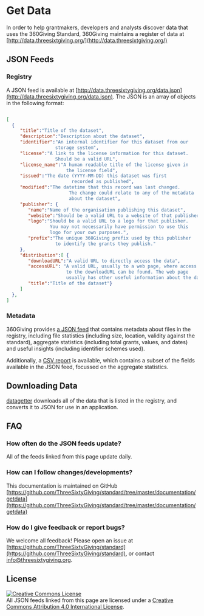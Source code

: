 # Get Data

In order to help grantmakers, developers and analysts discover data that uses the 360Giving Standard, 360Giving maintains a register of data at [http://data.threesixtgiving.org/](http://data.threesixtgiving.org/)

## JSON Feeds

### Registry

A JSON feed is available at
[http://data.threesixtygiving.org/data.json](http://data.threesixtygiving.org/data.json). The JSON is an array of objects in the following format:

~~~json

[
  {
     "title":"Title of the dataset",
     "description":"Description about the dataset",
     "identifier":"An internal identifier for this dataset from our
                  storage system",
     "license":"A link to the license information for this dataset.
                  Should be a valid URL",
     "license_name":"A human readable title of the license given in
                      the license field",
     "issued":"The date (YYYY-MM-DD) this dataset was first
                        recorded as published",
     "modified":"The datetime that this record was last changed.
                       The change could relate to any of the metadata
                       about the dataset",
     "publisher": {
        "name":"Name of the organisation publishing this dataset",
        "website":"Should be a valid URL to a website of that publisher",
        "logo":"Should be a valid URL to a logo for that publisher.
                You may not necessarily have permission to use this
                logo for your own purposes.",
        "prefix":"The unique 360Giving prefix used by this publisher
                  to identify the grants they publish."
     },
     "distribution":[ {
        "downloadURL":"A valid URL to directly access the data",
        "accessURL": "A valid URL, usually to a web page, where access
                      to the downloadURL can be found. The web page
                      usually has other useful information about the data",
        "title":"Title of the dataset"}
     ]
  },
]

~~~

### Metadata

360Giving provides [a JSON feed](https://storage.googleapis.com/datagetter-360giving-output/branch/master/status.json) that contains metadata about files in the registry, including file statistics (including size, location, validity against the standard), aggregate statistics (including total grants, values, and dates) and useful insights (including identifier schemes used).

Additionally, a [CSV report](https://gist.github.com/30d835ae16e2a30efde8a63acf03628d) is available, which contains a subset of the fields available in the JSON feed, focussed on the aggregate statistics.

## Downloading Data

[datagetter](https://github.com/datagetter/) downloads all of the data that is listed in the registry, and converts it to JSON for use in an application.

## FAQ

### How often do the JSON feeds update?

All of the feeds linked from this page update daily.

### How can I follow changes/developments?

This documentation is maintained on GitHub
[https://github.com/ThreeSixtyGiving/standard/tree/master/documentation/getdata](https://github.com/ThreeSixtyGiving/standard/tree/master/documentation/getdata)

### How do I give feedback or report bugs?

We welcome all feedback! Please open an issue at [https://github.com/ThreeSixtyGiving/standard](https://github.com/ThreeSixtyGiving/standard), or contact [info@threesixtygiving.org](mailto:info@threesixtygiving.org).

## License

<a rel="license" href="http://creativecommons.org/licenses/by/4.0/"><img alt="Creative Commons License" style="border-width:0" src="https://i.creativecommons.org/l/by/4.0/88x31.png" /></a><br />All JSON feeds linked from this page are licensed under a <a rel="license" href="http://creativecommons.org/licenses/by/4.0/">Creative Commons Attribution 4.0 International License</a>.


